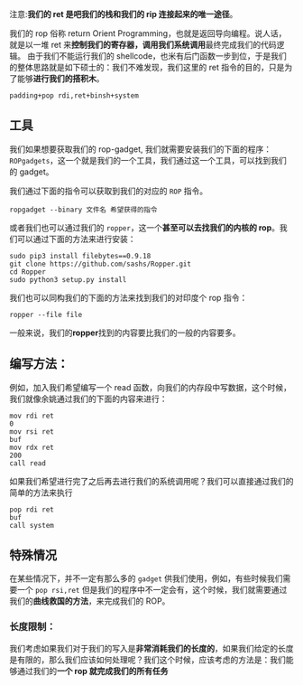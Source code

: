 注意:**我们的 ret 是吧我们的栈和我们的 rip 连接起来的唯一途径**。

我们的 rop 俗称 return Orient Programming，也就是返回导向编程。说人话，就是以一堆 ret 来**控制我们的寄存器，调用我们系统调用**最终完成我们的代码逻辑。
由于我们不能运行我们的 shellcode，也米有后门函数一步到位，于是我们的整体思路就是如下硕士的：我们不难发现，我们这里的 ret 指令的目的，只是为了能够**进行我们的搭积木**。
```
padding+pop rdi,ret+binsh+system
```

## 工具
我们如果想要获取我们的 rop-gadget, 我们就需要安装我们的下面的程序：`ROPgadgets`，这一个就是我们的一个工具，我们通过这一个工具，可以找到我们的 gadget。

我们通过下面的指令可以获取到我们的对应的 `ROP` 指令。
```
ropgadget --binary 文件名 希望获得的指令
```


或者我们也可以通过我们的 `ropper`，这一个**甚至可以去找我们的内核的 rop**。我们可以通过下面的方法来进行安装：
```
sudo pip3 install filebytes==0.9.18
git clone https://github.com/sashs/Ropper.git
cd Ropper
sudo python3 setup.py install
```

我们也可以同构我们的下面的方法来找到我们的对印度个 rop 指令：
```
ropper --file file
```

一般来说，我们的**ropper**找到的内容要比我们的一般的内容要多。

## 编写方法：
例如，加入我们希望编写一个 read 函数，向我们的内存段中写数据，这个时候，我们就像余姚通过我们的下面的内容来进行：
```
mov rdi ret
0
mov rsi ret
buf
mov rdx ret
200
call read
```

如果我们希望进行完了之后再去进行我们的系统调用呢？我们可以直接通过我们的简单的方法来执行
```
pop rdi ret
buf
call system
```

## 特殊情况
在某些情况下，并不一定有那么多的 `gadget` 供我们使用，例如，有些时候我们需要一个 `pop rsi,ret` 但是我们的程序中不一定会有，这个时候，我们就需要通过我们的**曲线救国的方法**，来完成我们的 ROP。


### 长度限制：
我们考虑如果我们对于我们的写入是**非常消耗我们的长度的**，如果我们给定的长度是有限的，那么我们应该如何处理呢？我们这个时候，应该考虑的方法是：我们能够通过我们的**一个 rop 就完成我们的所有任务**



